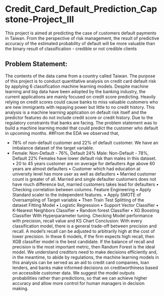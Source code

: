 # Credit_Card_Default_Prediction_Capstone-Project_III
This project is aimed at predicting the case of customers default payments in Taiwan. From the perspective of risk management, the result of predictive accuracy of the estimated probability of default will be more valuable than the binary result of classification - credible or not credible clients
## Problem Statement:
The contents of the data came from a country called Taiwan. The purpose of this project is to conduct quantitative analysis on credit card default risk by applying 6 classification machine learning models. Despite machine learning and big data have been adopted by the banking industry, the current applications are mainly focused on credit score predicting. Heavily relying on credit scores could cause banks to miss valuable customers who are new immigrants with repaying power but little to no credit history. This analysis is a machine learning application on default risk itself and the predictor features do not include credit score or credit history. Due to the regulatory constraints that banks are facing. 
The problem statement was to build a machine learning model that could predict the customer who default in upcoming months. 
##From the EDA we observed that,
*	78% of non-default customer and 22% of default customer. We have an imbalance dataset of the target variable.
*	Female: Non-Default - 76%, Default 24%
Male: Non-Default - 78%, Default 22%
Females have lower default risk than males in this dataset.
•	20 to 45 years customer are on average for defaulters
Age above 60 years are almost defaulters
•	Customer which had education at university level has more user as well as defaulters
•	Married customer count is greater of all. Married and single defaulter customers does not have much difference but, married customers takes lead for defaulters
•	Checking correlation between columns.
Feature Engineering
•	Apply Standard scaler to the independent features.
•	Apply SMOTE of Oversampling of Target variable
•	Then Train Test Splitting of the dataset
Fitting Model
•	Logistic Regression
•	Support Vector Classifier
•	K-Nearest Neighbors Classifier
•	Random forest Classifier
•	XG Boosting Classifier
With Hyperparameter tuning.
Checking Model performance with precision, recall value and KS Chart
Conclusion:
With every classification model, there is a general trade-off between precision and recall. A model’s recall can be adjusted to arbitrarily high at the cost of lower precision. In these 6 models, if the firm expects high recall, then XGB classifier model is the best candidate. If the balance of recall and precision is the most important metric, then Random Forest is the ideal model.
 We understand creditors need to make decisions efficiently and, in the meantime, to abide by regulations, the machine learning models in this analysis can be served as an aid to credit card companies, loan lenders, and banks make informed decisions on creditworthiness based on accessible customer data. We suggest the model outputs probabilities rather than predictions, so that we can achieve higher accuracy and allow more control for human managers in decision making.
